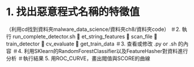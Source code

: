 # 1.	找出惡意程式名稱的特徵值
（利用cd找到資料夾malware_data_science/資料夾ch8/資料夾code）
＃2.	執行 run_complete_detector.sh
	et_string_features
	scan_file
	train_detector
	cv_evaluate
	get_train_data
＃3.	查看或修改 .py or .sh 的內容
＃4.	利用SKlearn的RandomForestClassifier以及FeatureHasher對資料進行分析
＃執行結果
5.	用ROC_CURVE，畫出閥值與SCORE的曲線
